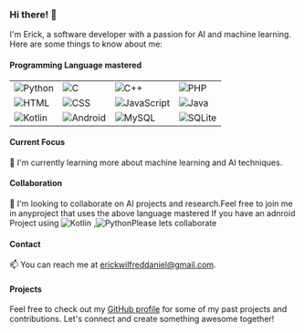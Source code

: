 
### Hi there! 👋

I'm Erick, a software developer with a passion for AI and machine learning. Here are some things to know about me:

#### Programming Language mastered
| | | | |
|-|-|-|-|
| ![Python](https://img.shields.io/badge/-Python-3776AB?logo=python&logoColor=white) | ![C](https://img.shields.io/badge/-C-A8B9CC?logo=c&logoColor=white) | ![C++](https://img.shields.io/badge/-C++-00599C?logo=c%2B%2B&logoColor=white) | ![PHP](https://img.shields.io/badge/-PHP-777BB4?logo=php&logoColor=white) |
| ![HTML](https://img.shields.io/badge/-HTML-E34F26?logo=html5&logoColor=white) | ![CSS](https://img.shields.io/badge/-CSS-1572B6?logo=css3&logoColor=white) | ![JavaScript](https://img.shields.io/badge/-JavaScript-F7DF1E?logo=javascript&logoColor=white) | ![Java](https://img.shields.io/badge/-Java-007396?logo=java&logoColor=white) |
| ![Kotlin](https://img.shields.io/badge/-Kotlin-0095D5?logo=kotlin&logoColor=white) | ![Android](https://img.shields.io/badge/-Android-3DDC84?logo=android&logoColor=white) | ![MySQL](https://img.shields.io/badge/-MySQL-4479A1?logo=mysql&logoColor=white) | ![SQLite](https://img.shields.io/badge/-SQLite-003B57?logo=sqlite&logoColor=white) |

#### Current Focus
🌱 I'm currently learning more about machine learning and AI techniques.

#### Collaboration
💞️ I'm looking to collaborate on AI projects and research.Feel free to join me in anyproject that uses the above language mastered
If you have an adnroid Project using ![Kotlin](https://img.shields.io/badge/-Kotlin-0095D5?logo=kotlin&logoColor=white) ,![Python](https://img.shields.io/badge/-Python-3776AB?logo=python&logoColor=white)Please lets collaborate

#### Contact
📫 You can reach me at [erickwilfreddaniel@gmail.com](mailto:erickwilfreddaniel@gmail.com).

#### Projects
Feel free to check out my [GitHub profile](https://github.com/ErickWDaniel) for some of my past projects and contributions. Let's connect and create something awesome together!




